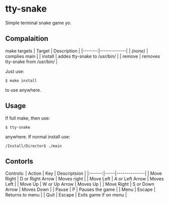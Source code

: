 # tty-snake

Simple terminal snake game yo.

## Compalaition

make targets
| Target | Description |
|-------:|-------------|
| _(none)_ | complies main |
| install | addes tty-snake to /usr/bin/ |
| remove | removes tty-snake from /usr/bin/ |


Just use:
```
$ make install 
```
to use anywhere.

## Usage

If full make, then use:
```
$ tty-snake 
```
anywhere. If normal install use:
```
/Install/Director$ ./main
```

## Contorls

Controls:
| Action | Key | Descriptsion |
|:------:|-----|--------------|
| Move Right | D or Right Arrow | Moves right |
| Move Left | A or Left Arrow | Moves Left |
| Move Up | W or Up Arrow | Moves Up |
| Move Right | S or Down Arrow | Moves Down |
| Pause | P | Pauses the game |
| Menu | Escape | Returns to menu |
| Quit | Escape | Exits game if on menu |


